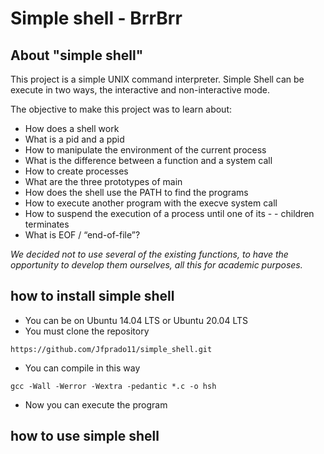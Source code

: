# Simple shell - BrrBrr

## About "simple shell"

This project is a simple UNIX command interpreter. Simple Shell can be execute in two ways, the interactive and non-interactive mode.

The objective to make this project was to learn about:
- How does a shell work
- What is a pid and a ppid
- How to manipulate the environment of the current process
- What is the difference between a function and a system call
- How to create processes
- What are the three prototypes of main
- How does the shell use the PATH to find the programs
- How to execute another program with the execve system call
- How to suspend the execution of a process until one of its - - children terminates
- What is EOF / “end-of-file”?

_We decided not to use several of the existing functions, to have the opportunity to develop them ourselves, all this for academic purposes._


## how to install simple shell
- You can be on Ubuntu 14.04 LTS or Ubuntu 20.04 LTS
- You must clone the repository
```
https://github.com/Jfprado11/simple_shell.git
```
- You can compile in this way
```
gcc -Wall -Werror -Wextra -pedantic *.c -o hsh
```
- Now you can execute the program

## how to use simple shell
